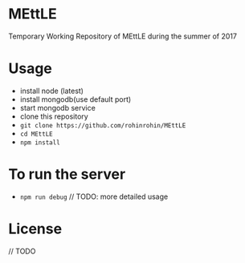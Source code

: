 # MEttLE
Temporary Working Repository of MEttLE during the summer of 2017

# Usage
 - install node (latest)
 - install mongodb(use default port)
 - start mongodb service
 - clone this repository 
 - `git clone https://github.com/rohinrohin/MEttLE`
 - `cd MEttLE` 
 - `npm install`
 
# To run the server
 - `npm run debug`
 // TODO: more detailed usage

# License
// TODO
